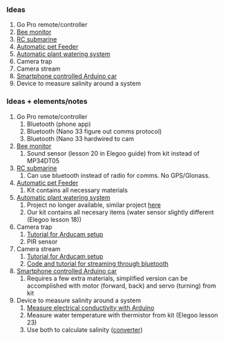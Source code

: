 ### Ideas

1. Go Pro remote/controller
2. [Bee monitor](https://create.arduino.cc/projecthub/delfin-ki/beemonitor-96f5d7?ref=platform&ref_id=424_trending___&offset=6)
3. [RC submarine](https://create.arduino.cc/projecthub/issaom/rc-submarine-9ad0ce?ref=search&ref_id=submarine&offset=0)
4. [Automatic pet Feeder](https://create.arduino.cc/projecthub/circuito-io-team/iot-pet-feeder-10a4f3?ref=platform&ref_id=424_trending___&offset=70)
5. [Automatic plant watering system](https://create.arduino.cc/projecthub/neetithakur/automatic-plant-watering-system-usin[…]no-uno-8764ba?ref=platform&ref_id=424_trending___&offset=127)
6. Camera trap
7. Camera stream
8. [Smartphone controlled Arduino car](https://create.arduino.cc/projecthub/andriy-baranov/smartphone-controlled-arduino-4wd-robot-car-14d239?ref=platform&ref_id=424_trending___&offset=92)
9. Device to measure salinity around a system


### Ideas + elements/notes

1. Go Pro remote/controller
    1. Bluetooth (phone app)
    2. Bluetooth (Nano 33 figure out comms protocol)
    3. Bluetooth (Nano 33 hardwired to cam
3. [Bee monitor](https://create.arduino.cc/projecthub/delfin-ki/beemonitor-96f5d7?ref=platform&ref_id=424_trending___&offset=6)
    1. Sound sensor (lesson 20 in Elegoo guide) from kit instead of MP34DT05
5. [RC submarine](https://create.arduino.cc/projecthub/issaom/rc-submarine-9ad0ce?ref=search&ref_id=submarine&offset=0)
    1. Can use bluetooth instead of radio for comms. No GPS/Glonass.
7. [Automatic pet Feeder](https://create.arduino.cc/projecthub/circuito-io-team/iot-pet-feeder-10a4f3?ref=platform&ref_id=424_trending___&offset=70)
    1. Kit contains all necessary materials
9. [Automatic plant watering system](https://create.arduino.cc/projecthub/neetithakur/automatic-plant-watering-system-usin[…]no-uno-8764ba?ref=platform&ref_id=424_trending___&offset=127)
    1. Project no longer available, similar project [here](https://create.arduino.cc/projecthub/Niko123/plant-watering-system-006912?ref=search&ref_id=plant%20watering&offset=1)
    2. Our kit contains all necesary items (water sensor slightly different (Elegoo lesson 18))
11. Camera trap
    1. [Tutorial for Arducam setup](https://www.youtube.com/watch?v=hybQpjwJ4aA&t=363s)
    2. PIR sensor
13. Camera stream
    1. [Tutorial for Arducam setup](https://www.youtube.com/watch?v=hybQpjwJ4aA&t=363s)
    2. [Code and tutorial for streaming through bluetooth](https://github.com/ArduCAM/Arduino/blob/master/ArduCAM/examples/mini/ArduCAM_Mini_Video_Streaming_Bluetooth/ArduCAM_Mini_Video_Streaming_Bluetooth.ino)
15. [Smartphone controlled Arduino car](https://create.arduino.cc/projecthub/andriy-baranov/smartphone-controlled-arduino-4wd-robot-car-14d239?ref=platform&ref_id=424_trending___&offset=92)
    1. Requires a few extra materials, simplified version can be accomplished with motor (forward, back) and servo (turning) from kit
17. Device to measure salinity around a system
    1. [Measure electrical conductivity with Arduino](https://create.arduino.cc/projecthub/mircemk/arduino-electrical-conductivity-ec-ppm-tds-meter-c48201)
    2. Measure water temperature with thermistor from kit (Elegoo lesson 23)
    3. Use both to calculate salinity ([converter](http://www.fivecreeks.org/monitor/sal.shtml))

